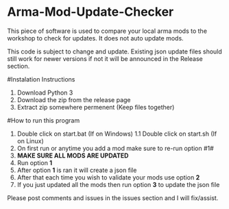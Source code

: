# Arma-Mod-Update-Checker
This piece of software is used to compare your local arma mods to the workshop to check for updates. It does not auto update mods.

This code is subject to change and update. Existing json update files should still work for newer versions if not it will be announced in the Release section.

#Instalation Instructions
1. Download Python 3
2. Download the zip from the release page
3. Extract zip somewhere permenent (Keep files together)

#How to run this program
1. Double click on start.bat (If on Windows)
1.1 Double click on start.sh (If on Linux)
2. On first run or anytime you add a mod make sure to re-run option #1#
3. **MAKE SURE ALL MODS ARE UPDATED**
4. Run option **1**
5. After option **1** is ran it will create a json file
6. After that each time you wish to validate your mods use option **2**
7. If you just updated all the mods then run option **3** to update the json file

Please post comments and issues in the issues section and I will fix/assist.
